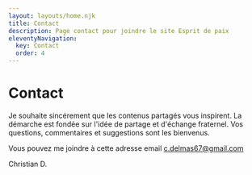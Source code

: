 ```yaml
---
layout: layouts/home.njk
title: Contact
description: Page contact pour joindre le site Esprit de paix
eleventyNavigation:
  key: Contact
  order: 4
---
```

# Contact

Je souhaite sincérement que les contenus partagés vous inspirent. La démarche est fondée sur l'idée de partage et d'échange fraternel. Vos questions, commentaires et suggestions sont les bienvenus. 

Vous pouvez me joindre à cette adresse email <a href="mailto:c.delmas67@gmail.com">c.delmas67@gmail.com</a>



 <p class="signature">Christian D.</p>